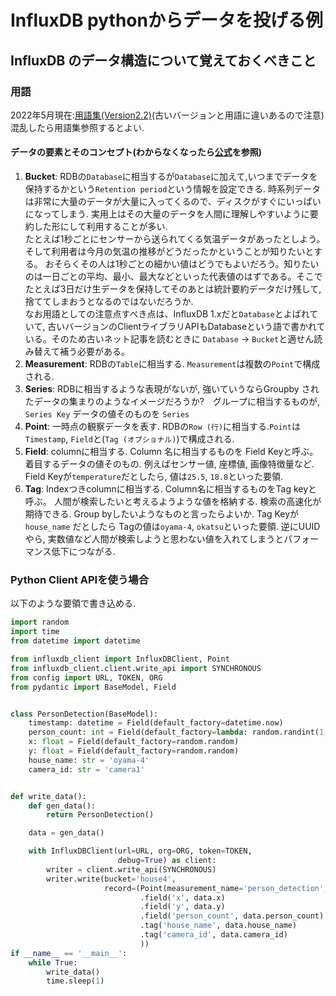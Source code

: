 # InfluxDB pythonからデータを投げる例


## InfluxDB のデータ構造について覚えておくべきこと


### 用語

2022年5月現在:[用語集(Version2.2)](https://docs.influxdata.com/influxdb/v2.2/reference/glossary/)(古いバージョンと用語に違いあるので注意)
混乱したら用語集参照するとよい.

#### データの要素とそのコンセプト(わからなくなったら[公式](https://docs.influxdata.com/influxdb/v2.2/reference/key-concepts/data-elements)を参照)
1. **Bucket**: RDBの``Database``に相当するが``Database``に加えて,いつまでデータを保持するかという``Retention period``という情報を設定できる. 
時系列データは非常に大量のデータが大量に入ってくるので、ディスクがすぐにいっぱいになってしまう. 実用上はその大量のデータを人間に理解しやすいように要約した形にして利用することが多い.  
たとえば1秒ごとにセンサーから送られてくる気温データがあったとしよう。そして利用者は今月の気温の推移がどうだったかということが知りたいとする。
おそらくその人は1秒ごとの細かい値はどうでもよいだろう。知りたいのは一日ごとの平均、最小、最大などといった代表値のはずである。そこでたとえば3日だけ生データを保持してそのあとは統計要約データだけ残して,捨ててしまおうとなるのではないだろうか.  
なお用語としての注意点すべき点は、InfluxDB 1.xだと``Database``とよばれていて, 古いバージョンのClientライブラリAPIもDatabaseという語で書かれている。そのため古いネット記事を読むときに ``Database`` -> ``Bucket``と適せん読み替えて補う必要がある。
2. **Measurement**: RDBの``Table``に相当する. ``Measurement``は複数の``Point``で構成される.
3. **Series**: RDBに相当するような表現がないが, 強いていうならGroupby されたデータの集まりのようなイメージだろうか?　グループに相当するものが, ``Series Key`` データの値そのものを ``Series``
4. **Point**: 一時点の観察データを表す. RDBの``Row (行)``に相当する.``Point``は ``Timestamp``, ``Field``と(``Tag (オプショナル)``)で構成される.
5. **Field**: columnに相当する. Column 名に相当するものを Field Keyと呼ぶ。着目するデータの値そのもの. 例えばセンサー値, 座標値, 画像特徴量など. Field Keyが``temperature``だとしたら, 値は`25.5`, `18.8`といった要領.
6. **Tag**: Indexつきcolumnに相当する. Column名に相当するものをTag keyと呼ぶ。 人間が検索したいと考えるようような値を格納する. 検索の高速化が期待できる. Group byしたいようなものと言ったらよいか. Tag Keyが``house_name`` だとしたら Tagの値は``oyama-4``, ``okatsu``といった要領.
逆にUUIDやら, 実数値など人間が検索しようと思わない値を入れてしまうとパフォーマンス低下につながる.

### Python Client APIを使う場合
以下のような要領で書き込める.
```python
import random
import time
from datetime import datetime

from influxdb_client import InfluxDBClient, Point
from influxdb_client.client.write_api import SYNCHRONOUS
from config import URL, TOKEN, ORG
from pydantic import BaseModel, Field


class PersonDetection(BaseModel):
    timestamp: datetime = Field(default_factory=datetime.now)
    person_count: int = Field(default_factory=lambda: random.randint(1, 10))
    x: float = Field(default_factory=random.random)
    y: float = Field(default_factory=random.random)
    house_name: str = 'oyama-4'
    camera_id: str = 'camera1'


def write_data():
    def gen_data():
        return PersonDetection()

    data = gen_data()

    with InfluxDBClient(url=URL, org=ORG, token=TOKEN,
                        debug=True) as client:
        writer = client.write_api(SYNCHRONOUS)
        writer.write(bucket='house4',
                     record=(Point(measurement_name='person_detection')
                             .field('x', data.x)
                             .field('y', data.y)
                             .field('person_count', data.person_count)
                             .tag('house_name', data.house_name)
                             .tag('camera_id', data.camera_id)
                             ))
if __name__ == '__main__':
    while True:
        write_data()
        time.sleep(1)
```

